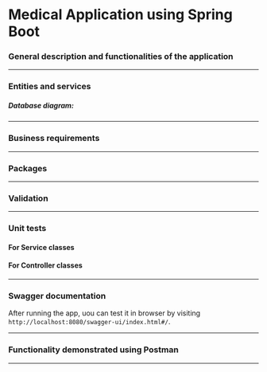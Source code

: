 # Medical Application using Spring Boot

### General description and functionalities of the application

----  

### Entities and services

##### Database diagram:

----

### Business requirements

----

### Packages

----

### Validation

----

### Unit tests

#### For Service classes

#### For Controller classes

----

### Swagger documentation

After running the app, uou can test it in browser by visiting `http://localhost:8080/swagger-ui/index.html#/`.

----

### Functionality demonstrated using Postman

----

